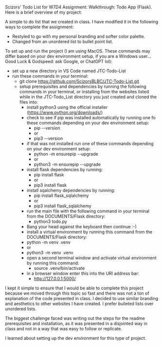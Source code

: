 Scizors' Todo List for W7D4 Assignment: Walkthrough: Todo App (Flask). Here is a brief overview of my project:

A simple to do list that we created in class. I have modified it in the following ways to complete the assignment:
  - Restyled to go with my personal branding and softer color palette.
  - Changed from an unordered list to bullet point list.

To set up and run the project (I am using MacOS. These commands may differ based on your dev environment setup, if you are a Windows user... Good Luck & Godspeed: ask Google, or ChatGPT lol):
  - set up a new directory in VS Code named JTC-Todo-List
  - run these commands in your terminal:
    - git clone https://github.com/ScizorsBLBC/JTC-Todo-List.git
    - setup prerequisites and dependencies by running the following commands in your terminal, or installing from the websites listed while in the JTC-Todo_List directory you just created and cloned the files into:
      - install python3 using the official installer (https://www.python.org/downloads/)
      - check to see if pip was installed automatically by running one fo these commands depending on your dev environment setup:
        - pip --version
         - or
        - pip3 --version
      - if that was not installed run one of these commands depending on your dev environment setup:
        - python -m ensurepip --upgrade
         - or
        - python3 -m ensurepip --upgrade
      - install flask dependencies by running:
        - pip install flask
         - or
        - pip3 install flask
      - install sqalchemy dependencies by running:
        - pip install flask_sqlalchemy
         - or
        - pip3 install flask_sqlalchemy 
      - run the main file with the following command in your terminal from the DOCUMENTS/Flask directory:
        - python3 todo.py
      -  Bang your head against the keyboard then continue :-)
      -  install a virtual environment by running this command from the DOCUMENTS/Flask directory:
        - python -m venv .venv
         - or
        - python3 -m venv .venv
      - open a second terminal window and activate virtual environment by running this command:
        - source .venv/bin/activate
      - in a browser window enter this into the URl address bar:
        - http://127.0.0.1:5000/
       
I kept it simple to ensure that I would be able to complete this project because we moved through this topic so fast and there was not a ton of explanation of the code presented in class. I decided to use similar branding and aesthetics to other websites I have created. I prefer bulleted lists over unordered lists. 

The biggest challenge faced was writing out the steps for the readme prerequisites and installation, as it was presented in a disjointed way in class and not in a way that was easy to follow or replicate. 

I learned about setting up the dev environment for this type of project.

